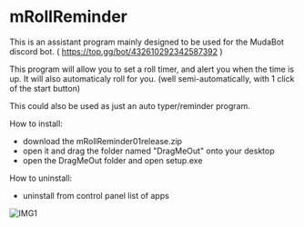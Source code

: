 # mRollReminder
This is an assistant program mainly designed to be used for the MudaBot discord bot. ( https://top.gg/bot/432610292342587392 )

This program will allow you to set a roll timer, and alert you when the time is up.
It will also automaticaly roll for you. (well semi-automatically, with 1 click of the start button)

This could also be used as just an auto typer/reminder program.

How to install:
- download the mRollReminder01release.zip
- open it and drag the folder named "DragMeOut" onto your desktop
- open the DragMeOut folder and open setup.exe

How to uninstall:
- uninstall from control panel list of apps

![IMG1](https://i.imgur.com/7fpsnv8.png)
 
